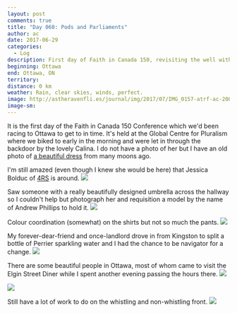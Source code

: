 ```yaml
---
layout: post
comments: true
title: "Day 060: Pods and Parliaments"
author: ac
date: 2017-06-29
categories:
  - Log
description: First day of Faith in Canada 150, revisiting the well with old friends.
beginning: Ottawa
end: Ottawa, ON
territory: 
distance: 0 km
weather: Rain, clear skies, winds, perfect.
image: http://astheravenfli.es/journal/img/2017/07/IMG_0157-atrf-ac-2000-web.jpg
image-sm:
---
```


It is the first day of the Faith in Canada 150 Conference which we'd been racing to Ottawa to get to in time. It's held at the Global Centre for Pluralism where we biked to early in the morning and were let in through the backdoor by the lovely Calina. I do not have a photo of her but I have an old photo of [a beautiful dress](https://www.instagram.com/p/BKqtjltAaZI/) from many moons ago. 

I'm still amazed (even though I knew she would be here) that Jessica Bolduc of [4RS](http://4rsyouth.ca/) is around.
<img src="http://astheravenfli.es/journal/img/2017/07/IMG_0135-atrf-ac-2000-web.jpg">

Saw someone with a really beautifully designed umbrella across the hallway so I couldn't help but photograph her and requisition a model by the name of Andrew Phillips to hold it.
<img src="http://astheravenfli.es/journal/img/2017/07/IMG_0143-atrf-ac-2000-web.jpg">

Colour coordination (somewhat) on the shirts but not so much the pants.
<img src="http://astheravenfli.es/journal/img/2017/07/IMG_0146-atrf-ac-2000-web.jpg">

My forever-dear-friend and once-landlord drove in from Kingston to split a bottle of Perrier sparkling water and I had the chance to be navigator for a change.
<img src="http://astheravenfli.es/journal/img/2017/07/IMG_0173-atrf-ac-2000-web.jpg">

There are some beautiful people in Ottawa, most of whom came to visit the Elgin Street Diner while I spent another evening passing the hours there.
<img src="http://astheravenfli.es/journal/img/2017/07/IMG_0197-atrf-ac-2000-web.jpg">

<img src="http://astheravenfli.es/journal/img/2017/07/IMG_0210-atrf-ac-2000-web.jpg">

Still have a lot of work to do on the whistling and non-whistling front.
<img src="http://astheravenfli.es/journal/img/2017/07/IMG_0213-atrf-ac-2000-web.jpg">